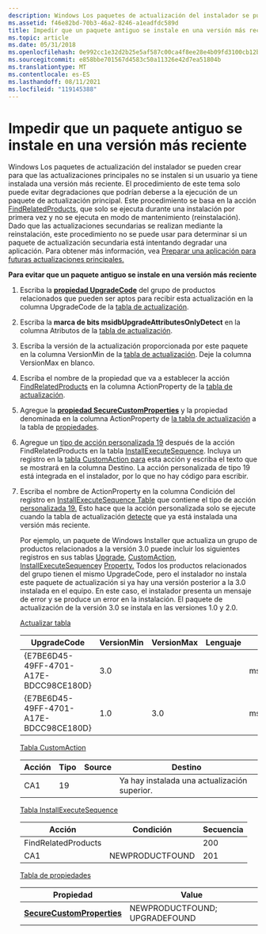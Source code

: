 ```yaml
---
description: Windows Los paquetes de actualización del instalador se pueden crear para que las actualizaciones principales no se instalen si un usuario ya tiene instalada una versión más reciente.
ms.assetid: f46e82bd-70b3-46a2-8246-a1eadfdc589d
title: Impedir que un paquete antiguo se instale en una versión más reciente
ms.topic: article
ms.date: 05/31/2018
ms.openlocfilehash: 0e992cc1e32d2b25e5af587c00ca4f8ee28e4b09fd3100cb12b382ae90f8c1d3
ms.sourcegitcommit: e858bbe701567d4583c50a11326e42d7ea51804b
ms.translationtype: MT
ms.contentlocale: es-ES
ms.lasthandoff: 08/11/2021
ms.locfileid: "119145388"
---
```

# <a name="preventing-an-old-package-from-installing-over-a-newer-version"></a>Impedir que un paquete antiguo se instale en una versión más reciente

Windows Los paquetes de actualización del instalador se pueden crear para que las actualizaciones principales no se instalen si un usuario ya tiene instalada una versión más reciente. El procedimiento de este tema solo puede evitar degradaciones que podrían deberse a la ejecución de un paquete de actualización principal. Este procedimiento se basa en la acción [FindRelatedProducts](findrelatedproducts-action.md), que solo se ejecuta durante una instalación por primera vez y no se ejecuta en modo de mantenimiento (reinstalación). Dado que las actualizaciones secundarias se realizan mediante la reinstalación, este procedimiento no se puede usar para determinar si un paquete de actualización secundaria está intentando degradar una aplicación. Para obtener más información, vea [Preparar una aplicación para futuras actualizaciones principales.](preparing-an-application-for-future-major-upgrades.md)

**Para evitar que un paquete antiguo se instale en una versión más reciente**

1.  Escriba la [**propiedad UpgradeCode**](upgradecode.md) del grupo de productos relacionados que pueden ser aptos para recibir esta actualización en la columna UpgradeCode de la [tabla de actualización](upgrade-table.md).
2.  Escriba la **marca de bits msidbUpgradeAttributesOnlyDetect** en la columna Atributos de la [tabla de actualización](upgrade-table.md).
3.  Escriba la versión de la actualización proporcionada por este paquete en la columna VersionMin de la [tabla de actualización](upgrade-table.md). Deje la columna VersionMax en blanco.
4.  Escriba el nombre de la propiedad que va a establecer la acción [FindRelatedProducts](findrelatedproducts-action.md) en la columna ActionProperty de la [tabla de actualización](upgrade-table.md).
5.  Agregue la [**propiedad SecureCustomProperties**](securecustomproperties.md) y la propiedad denominada en la columna ActionProperty de [la tabla de actualización](upgrade-table.md) a la tabla de [propiedades](property-table.md).
6.  Agregue un [tipo de acción personalizada 19](custom-action-type-19.md) después de la acción FindRelatedProducts en la tabla [InstallExecuteSequence](installexecutesequence-table.md). Incluya un registro en la [tabla CustomAction para](customaction-table.md) esta acción y escriba el texto que se mostrará en la columna Destino. La acción personalizada de tipo 19 está integrada en el instalador, por lo que no hay código para escribir.
7.  Escriba el nombre de ActionProperty en la columna Condición del registro en [InstallExecuteSequence Table](installexecutesequence-table.md) que contiene el tipo de acción [personalizada 19.](custom-action-type-19.md) Esto hace que la acción personalizada solo se ejecute cuando la tabla de actualización [detecte](upgrade-table.md) que ya está instalada una versión más reciente.

    Por ejemplo, un paquete de Windows Installer que actualiza un grupo de productos relacionados a la versión 3.0 puede incluir los siguientes registros en sus tablas [Upgrade](upgrade-table.md), [CustomAction](customaction-table.md), [InstallExecuteSequence](installexecutesequence-table.md)y [Property.](property-table.md) Todos los productos relacionados del grupo tienen el mismo UpgradeCode, pero el instalador no instala este paquete de actualización si ya hay una versión posterior a la 3.0 instalada en el equipo. En este caso, el instalador presenta un mensaje de error y se produce un error en la instalación. El paquete de actualización de la versión 3.0 se instala en las versiones 1.0 y 2.0.

    [Actualizar tabla](upgrade-table.md)

    

    | UpgradeCode                            | VersionMin | VersionMax | Lenguaje | Atributos                                | Quitar | ActionProperty  |
    |----------------------------------------|------------|------------|----------|-------------------------------------------|--------|-----------------|
    | {E7BE6D45-49FF-4701-A17E-BDCC98CE180D} | 3.0        |            |          | msidbUpgradeAttributesOnlyDetect          |        | NEWPRODUCTFOUND |
    | {E7BE6D45-49FF-4701-A17E-BDCC98CE180D} | 1.0        | 3.0        |          | msidbUpgradeAttributesVersionMinInclusive |        | UPGRADEFOUND    |

    

     

    [Tabla CustomAction](customaction-table.md)

    

    | Acción | Tipo | Source | Destino                                 |
    |--------|------|--------|----------------------------------------|
    | CA1    | 19   |        | Ya hay instalada una actualización superior. |

    

     

    [Tabla InstallExecuteSequence](installexecutesequence-table.md)

    

    | Acción              | Condición       | Secuencia |
    |---------------------|-----------------|----------|
    | FindRelatedProducts |                 | 200      |
    | CA1                 | NEWPRODUCTFOUND | 201      |

    

     

    [Tabla de propiedades](property-table.md)

    

    | Propiedad                                                 | Value                        |
    |----------------------------------------------------------|------------------------------|
    | [**SecureCustomProperties**](securecustomproperties.md) | NEWPRODUCTFOUND; UPGRADEFOUND |

    

     

 

 



